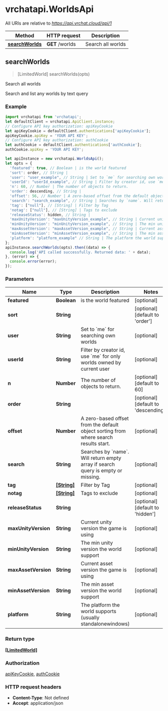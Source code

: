 # vrchatapi.WorldsApi

All URIs are relative to *https://api.vrchat.cloud/api/1*

Method | HTTP request | Description
------------- | ------------- | -------------
[**searchWorlds**](WorldsApi.md#searchWorlds) | **GET** /worlds | Search all worlds



## searchWorlds

> [LimitedWorld] searchWorlds(opts)

Search all worlds

Search and list any worlds by text query

### Example

```javascript
import vrchatapi from 'vrchatapi';
let defaultClient = vrchatapi.ApiClient.instance;
// Configure API key authorization: apiKeyCookie
let apiKeyCookie = defaultClient.authentications['apiKeyCookie'];
apiKeyCookie.apiKey = 'YOUR API KEY';
// Configure API key authorization: authCookie
let authCookie = defaultClient.authentications['authCookie'];
authCookie.apiKey = 'YOUR API KEY';

let apiInstance = new vrchatapi.WorldsApi();
let opts = {
  'featured': true, // Boolean | is the world featured
  'sort': order, // String | 
  'user': "user_example", // String | Set to `me` for searching own worlds
  'userId': "userId_example", // String | Filter by creator id, use `me` for only worlds owned by current user
  'n': 60, // Number | The number of objects to return.
  'order': descending, // String | 
  'offset': 56, // Number | A zero-based offset from the default object sorting from where search results start.
  'search': "search_example", // String | Searches by `name`. Will return empty array if search query is empty or missing.
  'tag': ["null"], // [String] | Filter by Tag
  'notag': ["null"], // [String] | Tags to exclude
  'releaseStatus': hidden, // String | 
  'maxUnityVersion': "maxUnityVersion_example", // String | Current unity version the game is using
  'minUnityVersion': "minUnityVersion_example", // String | The min unity version the world support
  'maxAssetVersion': "maxAssetVersion_example", // String | Current asset version the game is using
  'minAssetVersion': "minAssetVersion_example", // String | The min asset version the world support
  'platform': "platform_example" // String | The platform the world supports (usually standalonewindows)
};
apiInstance.searchWorlds(opts).then((data) => {
  console.log('API called successfully. Returned data: ' + data);
}, (error) => {
  console.error(error);
});

```

### Parameters


Name | Type | Description  | Notes
------------- | ------------- | ------------- | -------------
 **featured** | **Boolean**| is the world featured | [optional] 
 **sort** | **String**|  | [optional] [default to &#39;order&#39;]
 **user** | **String**| Set to &#x60;me&#x60; for searching own worlds | [optional] 
 **userId** | **String**| Filter by creator id, use &#x60;me&#x60; for only worlds owned by current user | [optional] 
 **n** | **Number**| The number of objects to return. | [optional] [default to 60]
 **order** | **String**|  | [optional] [default to &#39;descending&#39;]
 **offset** | **Number**| A zero-based offset from the default object sorting from where search results start. | [optional] 
 **search** | **String**| Searches by &#x60;name&#x60;. Will return empty array if search query is empty or missing. | [optional] 
 **tag** | [**[String]**](String.md)| Filter by Tag | [optional] 
 **notag** | [**[String]**](String.md)| Tags to exclude | [optional] 
 **releaseStatus** | **String**|  | [optional] [default to &#39;hidden&#39;]
 **maxUnityVersion** | **String**| Current unity version the game is using | [optional] 
 **minUnityVersion** | **String**| The min unity version the world support | [optional] 
 **maxAssetVersion** | **String**| Current asset version the game is using | [optional] 
 **minAssetVersion** | **String**| The min asset version the world support | [optional] 
 **platform** | **String**| The platform the world supports (usually standalonewindows) | [optional] 

### Return type

[**[LimitedWorld]**](LimitedWorld.md)

### Authorization

[apiKeyCookie](../README.md#apiKeyCookie), [authCookie](../README.md#authCookie)

### HTTP request headers

- **Content-Type**: Not defined
- **Accept**: application/json

